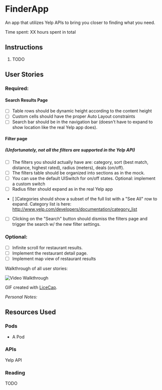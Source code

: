 FinderApp
=========

An app that utilizes Yelp APIs to bring you closer to finding what you need.

Time spent: XX hours spent in total

## Instructions

1. TODO

## User Stories

### Required:
#### Search Results Page
* [ ] Table rows should be dynamic height according to the content height
* [ ] Custom cells should have the proper Auto Layout constraints
* [ ] Search bar should be in the navigation bar (doesn't have to expand to show location like the real Yelp app does).

#### Filter page
##### (Unfortunately, not all the filters are supported in the Yelp API)

* [ ] The filters you should actually have are: category, sort (best match, distance, highest rated), radius (meters), deals (on/off).
* [ ] The filters table should be organized into sections as in the mock.
* [ ] You can use the default UISwitch for on/off states. Optional: implement a custom switch
* [ ] Radius filter should expand as in the real Yelp app
* [ ]Categories should show a subset of the full list with a "See All" row to expand. Category list is here: http://www.yelp.com/developers/documentation/category_list
* [ ] Clicking on the "Search" button should dismiss the filters page and trigger the search w/ the new filter settings.

### Optional:
* [ ] Infinite scroll for restaurant results.
* [ ] Implement the restaurant detail page.
* [ ] Implement map view of restaurant results

Walkthrough of all user stories:

![Video Walkthrough]()

GIF created with [LiceCap](http://www.cockos.com/licecap/).

*Personal Notes:*



## Resources Used

### Pods

* A Pod

### APIs

Yelp API

### Reading

TODO
